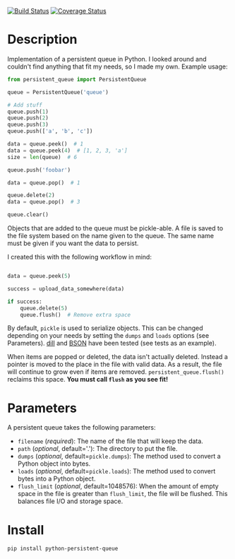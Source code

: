 [![Build Status](https://travis-ci.org/philipbl/python-persistent-queue.svg?branch=master)](https://travis-ci.org/philipbl/python-persistent-queue) [![Coverage Status](https://coveralls.io/repos/github/philipbl/python-persistent-queue/badge.svg?branch=master)](https://coveralls.io/github/philipbl/python-persistent-queue?branch=master)

# Description

Implementation of a persistent queue in Python. I looked around and couldn't find anything that fit my needs, so I made my own. Example usage:

```python
from persistent_queue import PersistentQueue

queue = PersistentQueue('queue')

# Add stuff
queue.push(1)
queue.push(2)
queue.push(3)
queue.push(['a', 'b', 'c'])

data = queue.peek()  # 1
data = queue.peek(4)  # [1, 2, 3, 'a']
size = len(queue)  # 6

queue.push('foobar')

data = queue.pop()  # 1

queue.delete(2)
data = queue.pop()  # 3

queue.clear()
```

Objects that are added to the queue must be pickle-able. A file is saved to the file system based on the name given to the queue. The same name must be given if you want the data to persist.

I created this with the following workflow in mind:

```python

data = queue.peek(5)

success = upload_data_somewhere(data)

if success:
    queue.delete(5)
    queue.flush()  # Remove extra space

```

By default, `pickle` is used to serialize objects. This can be changed depending on your needs by setting the `dumps` and `loads` options (see Parameters). [dill](http://trac.mystic.cacr.caltech.edu/project/pathos/wiki/dill.html) and [BSON](https://github.com/py-bson/bson) have been tested (see tests as an example).

When items are popped or deleted, the data isn't actually deleted. Instead a pointer is moved to the place in the file with valid data. As a result, the file will continue to grow even if items are removed. `persistent_queue.flush()` reclaims this space. **You must call `flush` as you see fit!**

# Parameters

A persistent queue takes the following parameters:

- `filename` (*required*): The name of the file that will keep the data.
- `path` (*optional*, default='.'): The directory to put the file.
- `dumps` (*optional*, default=`pickle.dumps`): The method used to convert a Python object into bytes.
- `loads` (*optional*, default=`pickle.loads`): The method used to convert bytes into a Python object.
- `flush_limit` (*optional*, default=1048576): When the amount of empty space in the file is greater than `flush_limit`, the file will be flushed. This balances file I/O and storage space.

# Install

```
pip install python-persistent-queue
```
